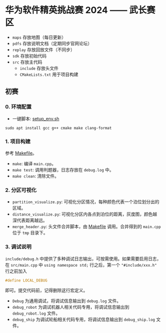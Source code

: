 # 华为软件精英挑战赛 2024 —— 武长赛区

- `maps` 存放地图（每日更新）
- `pdfs` 存放说明文档（定期同步官网论坛）
- `replay` 存放回放文件（不同步）
- `sdk` 存放初始代码
- `src` 存放主代码
  - `include` 存放头文件
  - `CMakeLists.txt` 用于项目构建

## 初赛

### 0. 环境配置

- 一键脚本: [setup_env.sh](./setup_env.sh)

```shell
sudo apt install gcc g++ cmake make clang-format
```

### 1. 项目构建

参考 [Makefile](./Makefile)。

- `make`: 编译 `main.cpp`。
- `make test`: 调用判题器，日志存放在 `debug.log` 中。
- `make clean`: 清除文件。

### 2. 分区可视化

- `partition_visualize.py`: 可视化分区情况，每种颜色代表一个泊位划分出的区域。
- `distance_visualize.py`: 可视化分区内各点到泊位的距离，灰度图，颜色越深代表距离越远。
- `merge_header.py`: 头文件合并脚本，由 [Makefile](./Makefile) 调用。合并得到的 `main.cpp` 位于 `tmp` 目录下。

### 3. 调试说明

`include/debug.h` 中提供了多种调试日志输出，可按需使用。如果需要启用日志，在 `src/main.cpp` 中 `using namespace std;` 行之后，第一个 `"#include/xxx.h"` 行之前加入

```cpp
#define LOCAL_DEBUG
```

即可。提交代码前，记得删除这行宏定义。

- `Debug` 为通用调试，将调试信息输出到 `debug.log` 文件。
- `debug_robot` 为调试机器人相关代码专用，将调试信息输出到 `debug_robot.log` 文件。
- `debug_ship` 为调试轮船相关代码专用，将调试信息输出到 `debug_ship.log` 文件。
